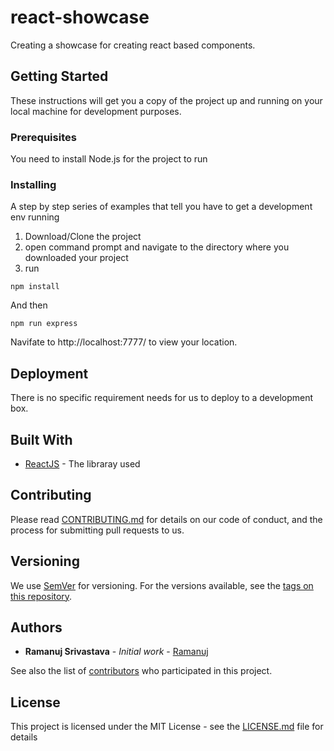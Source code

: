 # react-showcase

Creating a showcase for creating react based components.

## Getting Started

These instructions will get you a copy of the project up and running on your local machine for development purposes.

### Prerequisites

You need to install Node.js for the project to run

### Installing

A step by step series of examples that tell you have to get a development env running

1. Download/Clone the project
2. open command prompt and navigate to the directory where you downloaded your project
3. run
```
npm install
```

And then

```
npm run express
```

Navifate to http://localhost:7777/ to view your location.

## Deployment

There is no specific requirement needs for us to deploy to a development box.

## Built With

* [ReactJS](https://facebook.github.io/react/) - The libraray used

## Contributing

Please read [CONTRIBUTING.md](https://gist.github.com/PurpleBooth/b24679402957c63ec426) for details on our code of conduct, and the process for submitting pull requests to us.

## Versioning

We use [SemVer](http://semver.org/) for versioning. For the versions available, see the [tags on this repository](https://github.com/your/project/tags). 

## Authors

* **Ramanuj Srivastava** - *Initial work* - [Ramanuj](https://github.com/react-showcase)

See also the list of [contributors](https://github.com/Ramanuj/project/contributors) who participated in this project.

## License

This project is licensed under the MIT License - see the [LICENSE.md](LICENSE.md) file for details


